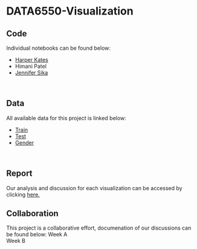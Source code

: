 # DATA6550-Visualization

## Code 
Individual notebooks can be found below:
- [Harper Kates](https://colab.research.google.com/drive/17VcOoolDwPWGxbObFl0Jk-wSkhNpIqla?usp=sharing) <br />
- Himani Patel <br />
- [Jennifer Sika](https://colab.research.google.com/drive/1nxunPJE7smU4O2GSJJNQRb0jZ-5EklJP?usp=sharing)  <br />
<br />

## Data
All available data for this project is linked below:
- [Train](https://www.kaggle.com/c/titanic/data?select=train.csv) <br />
- [Test](https://www.kaggle.com/c/titanic/data?select=test.csv) <br />
- [Gender](https://www.kaggle.com/c/titanic/data?select=gender_submission.csv) <br />
<br />

## Report
Our analysis and discussion for each visualization can be accessed by clicking [here.](https://mtmailmtsu-my.sharepoint.com/:w:/g/personal/js2je_mtmail_mtsu_edu/EWklZxbAL8lMr4nTbtRTh78BEl9jnmuPmXaAnrwIYGzRMw?e=u2gNEt) 
<br />

## Collaboration
This project is a collaborative effort, documenation of our discussions can be found below:
Week A <br />
Week B <br />
